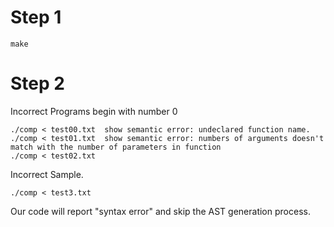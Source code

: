 # Step 1

``` shell
make
```
# Step 2 
Incorrect Programs begin with number 0
```shell
./comp < test00.txt  show semantic error: undeclared function name.
./comp < test01.txt  show semantic error: numbers of arguments doesn't match with the number of parameters in function
./comp < test02.txt
```
Incorrect Sample.
```shell
./comp < test3.txt
```
Our code will report "syntax error" and skip the AST generation process.



